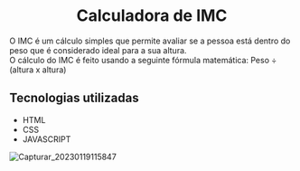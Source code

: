 <h1 align="center">Calculadora de IMC</h1>

O IMC é um cálculo simples que permite avaliar se a pessoa está dentro do peso que é considerado ideal para a sua altura.
<br>
O cálculo do IMC é feito usando a seguinte fórmula matemática: Peso ÷ (altura x altura)

<h2>Tecnologias utilizadas</h2>
    <ul>
        <li>HTML</li>
        <li>CSS</li>
        <li>JAVASCRIPT</li>
    </ul>

![Capturar_20230119115847](https://user-images.githubusercontent.com/115417152/213476638-eb1796a8-ec8d-4c35-b301-e17e2548fa0b.png)
